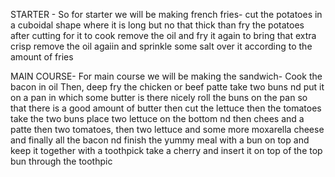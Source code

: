 
STARTER - 
So for starter we will be making french fries-
cut the potatoes in a cuboidal shape where it is long but no that thick
than fry the potatoes after cutting for it to cook
remove the oil and fry it again to bring that extra crisp
remove the oil agaiin and sprinkle some salt over it according to the amount of fries

MAIN COURSE-
For main course we will be making the sandwich-
Cook the bacon in oil
Then, deep fry the chicken or beef patte
take two buns nd put it on a pan in which some butter is there
nicely roll the buns on the pan so that there is a good amount of butter
then cut the lettuce
then the tomatoes
take the two buns place two lettuce on the bottom nd then chees and a patte
then two tomatoes, then two lettuce and some more moxarella cheese and finally all the bacon
nd finish the yummy meal with a bun on top and keep it together with a toothpick
take a cherry and insert it on top of the top bun through the toothpic